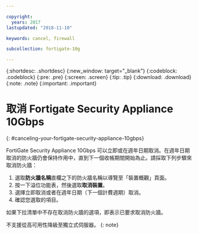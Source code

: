 ```yaml
---

copyright:
  years: 2017
lastupdated: "2018-11-10"

keywords: cancel, firewall

subcollection: fortigate-10g

---
```


{:shortdesc: .shortdesc}
{:new_window: target="_blank"}
{:codeblock: .codeblock}
{:pre: .pre}
{:screen: .screen}
{:tip: .tip}
{:download: .download}
{:note: .note}
{:important: .important}

# 取消 Fortigate Security Appliance 10Gbps
{: #canceling-your-fortigate-security-appliance-10gbps}

FortiGate Security Appliance 10Gbps 可以立即或在週年日期取消。在週年日期取消的防火牆仍會保持作用中，直到下一個收帳期間開始為止。請採取下列步驟來取消防火牆：

1. 選取**防火牆名稱**直欄之下的防火牆名稱以導覽至「裝置概觀」頁面。
2. 按一下溢位功能表，然後選取**取消裝置**。
3. 選擇立即取消或者在週年日期（下一個計費週期）取消。
4. 確認您選取的項目。

如果下拉清單中不存在取消防火牆的選項，即表示已要求取消防火牆。

不支援從高可用性降級至獨立式伺服器。
{: note}
